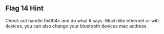 ## Flag 14 Hint

Check out handle 0x004c and do what it says.  Much like ethernet or wifi devices, you can also change your bluetooth devices mac address.
